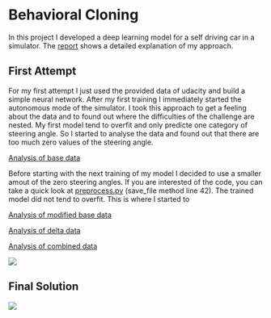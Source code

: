 # Behavioral Cloning

In this project I developed a deep learning model for a self driving car in a simulator. The [report](writeup_report.md) shows a detailed explanation of my approach.


## First Attempt
For my first attempt I just used the provided data of udacity and build a simple neural network. After my first training I immediately started the autonomous mode of the simulator. I took this approach to get a feeling about the data and to found out where the difficulties of the challenge are nested. My first model tend to overfit and only predicte one category of steering angle. So I started to analyse the data and found out that there are too much zero values of the steering angle. 

[Analysis of base data](report/base_analysis.png)

Before starting with the next training of my model I decided to use a smaller amout of the zero steering angles. If you are interested of the code, you can take a quick look at [preprocess.py](preprocess.py) (save_file method line 42). The trained model did not tend to overfit. This is where I started to 

[Analysis of modified base data](report/modified_base_analysis.png)

[Analysis of delta data](report/delta_analysis.png)

[Analysis of combined data](report/combined_analysis.png)

![](report/init_model_1.gif)


## Final Solution
![](report/model_1.gif)
